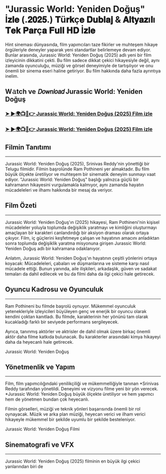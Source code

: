 # "Jurassic World: Yeniden Doğuş" İ𝐳𝐥𝐞 (.𝟐𝟎𝟐𝟓.) 𝐓ü𝐫𝐤ç𝐞 𝐃𝐮𝐛𝐥𝐚𝐣 & 𝐀𝐥𝐭𝐲𝐚𝐳ı𝐥ı 𝐓𝐞𝐤 𝐏𝐚𝐫ç𝐚 𝐅𝐮𝐥𝐥 𝐇𝐃 İ𝐳𝐥𝐞

Hint sineması dünyasında, film yapımcıları taze fikirler ve muhteşem hikaye örgüleriyle deneyler yaparak yeni standartlar belirlemeye devam ediyor. Bunlar arasında, Jurassic World: Yeniden Doğuş (2025) adlı yeni bir film izleyicinin dikkatini çekti. Bu film sadece dikkat çekici hikayesiyle değil, aynı zamanda oyunculuğu, müziği ve görsel deneyimiyle de tartışılıyor ve onu önemli bir sinema eseri haline getiriyor. Bu film hakkında daha fazla ayrıntıya inelim.

W𝚊tch ve 𝘋𝘰𝘸𝘯𝘭𝘰𝘢𝘥 Jurassic World: Yeniden Doğuş
---
### [➤ ►🌍📺📱👉 Jurassic World: Yeniden Doğuş (2025) Film izle](https://tinyurl.com/y6hb5bs4)

### [➤ ►🌍📺📱👉 Jurassic World: Yeniden Doğuş (2025) Film izle](https://tinyurl.com/y6hb5bs4)


## Filmin Tanıtımı
---
Jurassic World: Yeniden Doğuş (2025), Srinivas Reddy'nin yönettiği bir Telugu filmidir. Filmin başrolünde Ram Pothineni yer almaktadır. Bu film büyük ölçekte üretiliyor ve muhteşem bir sinematik deneyim sunmayı vaat ediyor. "Jurassic World: Yeniden Doğuş" başlığı yalnızca güçlü bir kahramanın hikayesini vurgulamakla kalmıyor, aynı zamanda hayatın mücadeleleri ve ilhamı hakkında bir mesaj da veriyor.

## Film Özeti
---
Jurassic World: Yeniden Doğuş'ın (2025) hikayesi, Ram Pothineni'nin kişisel mücadeleler yoluyla toplumda değişiklik yaratmayı ve kimliğini oluşturmayı amaçlayan bir karakteri canlandırdığı bir aksiyon draması olarak ortaya çıkıyor. Film, iç güçlerini keşfetmeye çalışan ve hayatının amacını anladıktan sonra toplumda değişiklik yaratma misyonuna girişen Jurassic World: Yeniden Doğuş adlı bir kahramana odaklanıyor.

Anlatım, Jurassic World: Yeniden Doğuş'ın hayatının çeşitli yönlerini ortaya koyacak: Mücadeleleri, çabaları ve düşmanlarına ve sisteme karşı nasıl mücadele ettiği. Bunun yanında, aile ilişkileri, arkadaşlık, güven ve sadakat temaları da dahil edilecek ve bu da filmi daha da ilgi çekici hale getirecek.

## Oyuncu Kadrosu ve Oyunculuk
---
Ram Pothineni bu filmde başrolü oynuyor. Mükemmel oyunculuk yetenekleriyle izleyicileri büyüleyen genç ve enerjik bir oyuncu olarak kendini çoktan kanıtladı. Bu filmde, karakterinin her yönünü tam olarak kucakladığı farklı bir seviyede performans sergileyecek.

Ayrıca, tanınmış aktörler ve aktrisler de dahil olmak üzere birkaç önemli aktör daha filme katkıda bulunacak. Bu karakterler arasındaki kimya hikayeyi daha da heyecanlı hale getirecek.

Jurassic World: Yeniden Doğuş

## Yönetmenlik ve Yapım
---
Film, film yapımcılığındaki yenilikçiliği ve mükemmelliğiyle tanınan *Srinivas Reddy tarafından yönetildi. Deneyimi ve vizyonu filme yeni bir yön verecek. *Jurassic World: Yeniden Doğuş büyük ölçekte üretiliyor ve hem yapımcı hem de yönetmen bundan çok heyecanlı.

Filmin görselleri, müziği ve teknik yönleri başarısında önemli bir rol oynayacak. Müzik ve arka plan müziği, heyecan verici ve ilham verici hikayeyle mükemmel bir şekilde uyumlu bir şekilde besteleniyor.

Jurassic World: Yeniden Doğuş Filmi

## Sinematografi ve VFX
---
Jurassic World: Yeniden Doğuş (2025) filminin en büyük ilgi çekici yanlarından biri de
